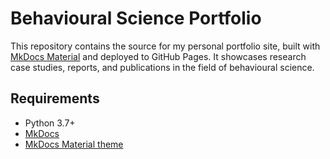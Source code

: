 # Behavioural Science Portfolio

This repository contains the source for my personal portfolio site, built with [MkDocs Material](https://squidfunk.github.io/mkdocs-material/) and deployed to GitHub Pages. It showcases research case studies, reports, and publications in the field of behavioural science.

## Requirements

- Python 3.7+
- [MkDocs](https://www.mkdocs.org/)
- [MkDocs Material theme](https://squidfunk.github.io/mkdocs-material/)